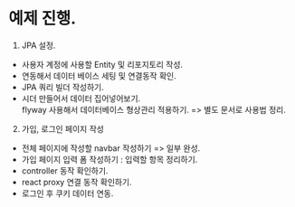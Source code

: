 # 예제 진행.  
  
1. JPA 설정.  
 - 사용자 계정에 사용할 Entity 및 리포지토리 작성.  
 - 연동해서 데이터 베이스 세팅 및 연결동작 확인.  
 - JPA 쿼리 빌더 작성하기.  
 - 시더 만들어서 데이터 집어넣어보기.  
   flyway 사용해서 데이터베이스 형상관리 적용하기. => 별도 문서로 사용법 정리.  

2. 가입, 로그인 페이지 작성  
 - 전체 페이지에 작성할 navbar 작성하기  => 일부 완성.
 - 가입 페이지 입력 폼 작성하기
   : 입력할 항목 정리하기.  
 - controller 동작 확인하기.  
 - react proxy 연결 동작 확인하기.  
 - 로그인 후 쿠키 데이터 연동.